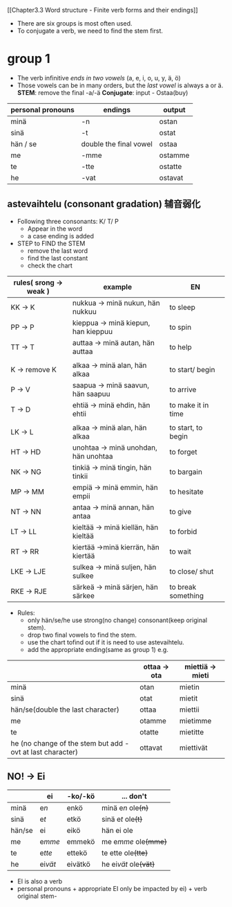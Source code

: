 [[Chapter3.3 Word structure - Finite verb forms and their endings]]

- There are six groups is most often used.
- To conjugate a verb, we need to find the stem first.
# group 1
- The verb infinitive *ends in two vowels* (a, e, i, o, u, y, ä, ö)
- Those vowels can be in many orders, but the *last vowel* is always a or ä.
**STEM**: remove the final -a/-ä
**Conjugate**: input - Ostaa(buy)

| personal pronouns | endings                | output  |
| ----------------- | ---------------------- | ------- |
| minä              | -n                     | ostan   |
| sinä              | -t                     | ostat   |
| hän / se          | double the final vowel | ostaa   |
| me                | -mme                   | ostamme |
| te                | -tte                   | ostatte |
| he                | -vat                   | ostavat |

## astevaihtelu (consonant gradation) 辅音弱化 
- Following three consonants: K/ T/ P
	- Appear in the word
	- a case ending is added
- STEP to FIND the STEM
	- remove the last word
	- find the last constant
	- check the chart

| rules( srong -> weak ) | example                              | EN                 |
| ---------------------- | ------------------------------------ | ------------------ |
| KK -> K                | nukkua -> minä nukun, hän nukkuu     | to sleep           |
| PP -> P                | kieppua -> minä kiepun, han kieppuu  | to spin            |
| TT -> T                | auttaa -> minä autan, hän auttaa     | to help            |
|                        |                                      |                    |
| K -> remove K          | alkaa -> minä alan, hän alkaa        | to start/ begin    |
| P -> V                 | saapua -> minä saavun, hän saapuu    | to arrive          |
| T -> D                 | ehtiä -> minä ehdin, hän ehtii       | to make it in time |
|                        |                                      |                    |
| LK -> L                | alkaa -> minä alan, hän alkaa        | to start, to begin |
| HT -> HD               | unohtaa -> minä unohdan, hän unohtaa | to forget          |
| NK -> NG               | tinkiä -> minä tingin, hän tinkii    | to bargain         |
| MP -> MM               | empiä -> minä emmin, hän empii       | to hesitate        |
| NT -> NN               | antaa -> minä annan, hän antaa       | to give            |
| LT -> LL               | kieltää -> minä kiellän, hän kieltää | to forbid          |
| RT -> RR               | kiertää ->minä kierrän, hän kiertää  | to wait            |
| LKE -> LJE             | sulkea -> minä suljen, hän sulkee    | to close/ shut     |
| RKE -> RJE             | särkeä -> minä särjen, hän särkee    | to break something |
- Rules:
	- only hän/se/he use strong(no change) consonant(keep original stem).
	- drop two final vowels to find the stem.
	- use the chart tofind out if it is need to use astevaihtelu.
	- add the appropriate ending(same as group 1)
e.g.

|                                                           | ottaa -> ota | miettiä -> mieti |
| --------------------------------------------------------- | ------------ | ---------------- |
| minä                                                      | otan         | mietin           |
| sinä                                                      | otat         | mietit           |
| hän/se(double the last character)                         | ottaa        | miettii          |
| me                                                        | otamme       | mietimme         |
| te                                                        | otatte       | mietitte         |
| he (no change of the stem but add -ovt at last character) | ottavat      | miettivät        |

## NO!  -> Ei

|        | ei      | -ko/-kö | ... don't               |
| ------ | ------- | ------- | ----------------------- |
| minä   | e*n*    | enkö    | minä e*n* ole~~(n)~~    |
| sinä   | e*t*    | etkö    | sinä e*t* ole~~(t)~~    |
| hän/se | ei      | eikö    | hän ei ole              |
| me     | e*mme*  | emmekö  | me e*mme* ole~~(mme)~~  |
| te     | e*tte*  | ettekö  | te ette ole~~(tte)~~    |
| he     | ei*vät* | eivätkö | he ei*vät* ole~~(vät)~~ |
- EI is also a verb
- personal pronouns + appropriate EI only be impacted by ei) + verb original stem-